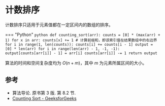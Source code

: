 # 计数排序

计数排序只适用于元素值都在一定区间内的数组的排序。

=== "Python"
    ```python
    def counting_sort(arr):
        counts = [0] * (max(arr) + 1)
        for x in arr:
            counts[x] += 1
        # 计算前缀和，即该索引值在结果数组中的右边界
        for i in range(1, len(counts)):
            counts[i] += counts[i - 1]
        output = [0] * len(arr)
        for i in range(len(arr) - 1, -1, -1):
            output[counts[arr[i]] - 1] = arr[i]
            counts[arr[i]] -= 1
        return output
    ```

算法的时间和空间复杂度均为 $O(n+m)$，其中 $m$ 为元素所属区间的大小。

## 参考

- 算法导论. 原书第 3 版. 第 8.2 节.
- [Counting Sort - GeeksforGeeks](https://www.geeksforgeeks.org/counting-sort/)
